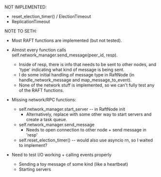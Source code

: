 NOT IMPLEMENTED:
- reset_election_timer() / ElectionTimeout
- ReplicationTimeout

NOTE TO SETH:
- Most RAFT functions are implemented (but not tested).
- Almost every function calls self.network_manager.send_message(peer_id, resp).
    - Inside of resp, there is info that needs to be sent to other nodes, and 'type' indicating what kind of message is being sent. 
    - I do some initial handling of message type in RaftNode (in handle_network_message and map_message_to_event).
    - None of the network stuff is implemented, so we can't fully test any of the RAFT functions. 

- Missing network/RPC functions:
    - self.network_manager.start_server -- in RaftNode init
        - Alternatively, replace with some other way to start servers and create a task queue. 
    - self.network_manager.send_message
        - Needs to open connection to other node + send message in 'resp'
    - self.reset_election_timer() -- would also use asyncio rn, so I waited to implement? 

- Need to test I/O working + calling events properly
    - Sending a toy message of some kind (like a heartbeat)
    - Starting servers
